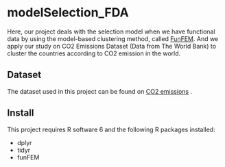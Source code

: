 # modelSelection_FDA
Here, our project deals with the selection model when we have functional data by using the model-based clustering method, called [FunFEM](https://cran.r-project.org/web/packages/funFEM/index.html). And we apply our study on CO2 Emissions Dataset (Data from The World Bank) to cluster the countries according to CO2 emission in the world.

## Dataset

The dataset used in this project can be found on  [CO2 emissions](https://data.worldbank.org/indicator/EN.ATM.CO2E.PC) .

## Install

This project requires R software 6 and the following R packages installed:

   - dplyr
   - tidyr
   - funFEM
